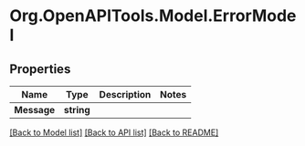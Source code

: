 
# Org.OpenAPITools.Model.ErrorModel

## Properties

Name | Type | Description | Notes
------------ | ------------- | ------------- | -------------
**Message** | **string** |  | 

[[Back to Model list]](../README.md#documentation-for-models)
[[Back to API list]](../README.md#documentation-for-api-endpoints)
[[Back to README]](../README.md)

